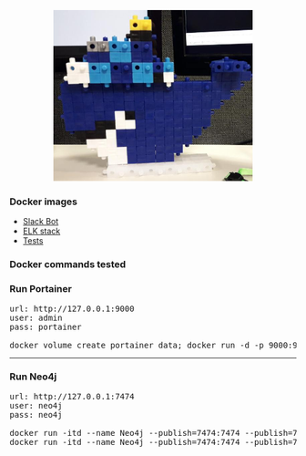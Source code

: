 <p align="center">
  <img src="docker.jpg" height="300" width="350"/><br>
</p>

### Docker images

- [Slack Bot](/SlackBot/)
- [ELK stack](/ELK_docker/)
- [Tests](/old/)









### Docker commands tested

### Run Portainer
<pre>
url: http://127.0.0.1:9000
user: admin
pass: portainer

docker volume create portainer_data; docker run -d -p 9000:9000 --name Portainer -v /var/run/docker.sock:/var/run/docker.sock -v portainer_data:/data portainer/portainer
</pre>


<hr>

### Run Neo4j
<pre>
url: http://127.0.0.1:7474
user: neo4j
pass: neo4j

docker run -itd --name Neo4j --publish=7474:7474 --publish=7687:7687  neo4j:3.0
docker run -itd --name Neo4j --publish=7474:7474 --publish=7687:7687 --volume=$HOME/neo4j/data:/data --volume=$HOME/neo4j/logs:/logs neo4j:3.0 



</pre>
